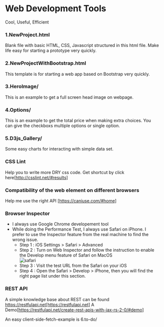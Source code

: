 # Web Development Tools
Cool, Useful, Efficient

### 1.NewProject.html
Blank file with basic HTML, CSS, Javascript structured in this html file. Make life easy for starting a prototype very quickly.

### 2.NewProjectWithBootstrap.html
This template is for starting a web app based on Bootstrap very quickly.

### 3.HeroImage/
This is an example to get a full screen head image on webpage.

### 4.Options/
This is an example to get the total price when making extra choices. You can give the checkboxs multiple options or single option.

### 5.D3js_Gallery/
Some easy charts for interacting with simple data set.

### CSS Lint
Help you to write more DRY css code. Get shortcut by click here[http://csslint.net/#results]

### Compatibility of the web element on different browsers
Help me use the right API [https://caniuse.com/#home]

### Browser Inspector
- I always use Google Chrome developement tool
- While doing the Performance Test, I always use Safari on iPhone. I prefer to use the Inspector feature from the real machine to find the wrong issue.
  * Step 1 : iOS Settings > Safari > Advanced
  * Step 2 : Turn on Web Inspector and follow the instruction to enable the Develop menu feature of Safari on MacOS\
    ![safari](https://user-images.githubusercontent.com/2945947/61143009-1b858000-a49f-11e9-80d2-6e5f59a5a54b.jpg)
  * Step 3 : Visit the test URL from the Safari on your iOS
  * Step 4 : Open the Safari > Develop > iPhone, then you will find the right page list under this section.
  
 ### REST API
 A simple knowledge base about REST can be found https://restfulapi.net[https://restfulapi.net]
 A Demo[https://restfulapi.net/create-rest-apis-with-jax-rs-2-0/#demo]
 
 An easy client-side-fetch-example is 6.to-do/
